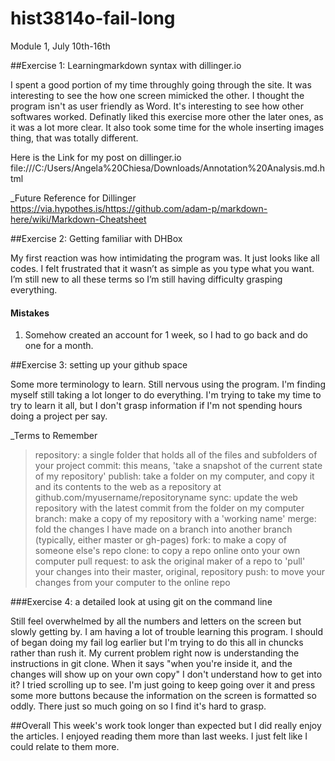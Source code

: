 # hist3814o-fail-long
Module 1, July 10th-16th


##Exercise 1: Learningmarkdown syntax with dillinger.io

I spent a good portion of my time throughly going through the site. It was interesting to see the how one screen mimicked the other. I thought the program isn't as user friendly as Word. It's interesting to see how other softwares worked. Definatly liked this exercise more other the later ones, as it was a lot more clear. It also took some time for the whole inserting images thing, that was totally different.

Here is the Link for my post on dillinger.io 
file:///C:/Users/Angela%20Chiesa/Downloads/Annotation%20Analysis.md.html


_Future Reference for Dillinger
https://via.hypothes.is/https://github.com/adam-p/markdown-here/wiki/Markdown-Cheatsheet


##Exercise 2: Getting familiar with DHBox

My first reaction was how intimidating the program was. It just looks like all codes. I felt frustrated that it wasn’t as simple as you type what you want. I’m still new to all these terms so I’m still having difficulty grasping everything.

#### Mistakes
1. Somehow created an account for 1 week, so I had to go back and do one for a month.

##Exercise 3: setting up your github space

Some more terminology to learn. Still nervous using the program. I'm finding myself still taking a lot longer to do everything. I'm trying to take my time to try to learn it all, but I don't grasp information if I'm not spending hours doing a project per say. 

_Terms to Remember

>repository: a single folder that holds all of the files and subfolders of your project
commit: this means, 'take a snapshot of the current state of my repository'
publish: take a folder on my computer, and copy it and its contents to the web as a repository at github.com/myusername/repositoryname
sync: update the web repository with the latest commit from the folder on my computer
branch: make a copy of my repository with a 'working name'
merge: fold the changes I have made on a branch into another branch (typically, either master or gh-pages)
fork: to make a copy of someone else's repo
clone: to copy a repo online onto your own computer
pull request: to ask the original maker of a repo to 'pull' your changes into their master, original, repository
push: to move your changes from your computer to the online repo

###Exercise 4: a detailed look at using git on the command line

Still feel overwhelmed by all the numbers and letters on the screen but slowly getting by. I am having a lot of trouble learning this program. I should of began doing my fail log earlier but I'm trying to do this all in chuncks rather than rush it.
My current problem right now is understanding the instructions in git clone.
When it says "when you're inside it, and the changes will show up on your own copy" I don't understand how to get into it? I tried scrolling up to see. I'm just going to keep going over it and press some more buttons because the information on the screen is formatted so oddly. There just so much going on so I find it's hard to grasp.

##Overall
This week's work took longer than expected but I did really enjoy the articles. I enjoyed reading them more than last weeks. I just felt like I could relate to them more.


